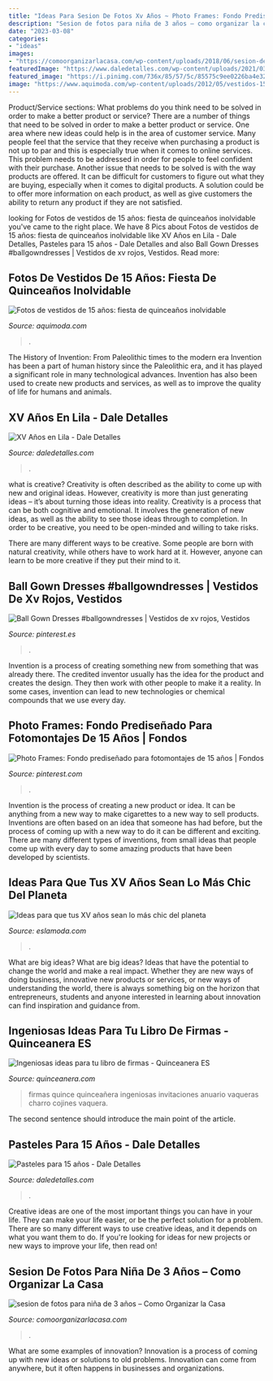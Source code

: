 ```yaml
---
title: "Ideas Para Sesion De Fotos Xv Años ~ Photo Frames: Fondo Prediseñado Para Fotomontajes De 15 Años"
description: "Sesion de fotos para niña de 3 años – como organizar la casa"
date: "2023-03-08"
categories:
- "ideas"
images:
- "https://comoorganizarlacasa.com/wp-content/uploads/2018/06/sesion-de-fotos-para-nina-de-3-anos-3.jpg"
featuredImage: "https://www.daledetalles.com/wp-content/uploads/2021/03/pastel-quince-anos22-696x928.jpg"
featured_image: "https://i.pinimg.com/736x/85/57/5c/85575c9ee0226ba4e320ec7c34875cc5.jpg"
image: "https://www.aquimoda.com/wp-content/uploads/2012/05/vestidos-15-anos-13.jpg"
---
```



Product/Service sections: What problems do you think need to be solved in order to make a better product or service?
There are a number of things that need to be solved in order to make a better product or service. One area where new ideas could help is in the area of customer service. Many people feel that the service that they receive when purchasing a product is not up to par and this is especially true when it comes to online services. This problem needs to be addressed in order for people to feel confident with their purchase. Another issue that needs to be solved is with the way products are offered. It can be difficult for customers to figure out what they are buying, especially when it comes to digital products. A solution could be to offer more information on each product, as well as give customers the ability to return any product if they are not satisfied.

	

		
looking for Fotos de vestidos de 15 años: fiesta de quinceaños inolvidable you've came to the right place. We have 8 Pics about Fotos de vestidos de 15 años: fiesta de quinceaños inolvidable like XV Años en Lila - Dale Detalles, Pasteles para 15 años - Dale Detalles and also Ball Gown Dresses #ballgowndresses | Vestidos de xv rojos, Vestidos. Read more:
		
    
## Fotos De Vestidos De 15 Años: Fiesta De Quinceaños Inolvidable

<img loading=lazy src="https://www.aquimoda.com/wp-content/uploads/2012/05/vestidos-15-anos-13.jpg" onerror="this.onerror=null;this.src='https://tse3.mm.bing.net/th?id=OIP.uO8aS-sxbiv9b1e7qVJxgwHaKG&amp;pid=15.1';" alt="Fotos de vestidos de 15 años: fiesta de quinceaños inolvidable">

_Source: aquimoda.com_

>. 

	

The History of Invention: From Paleolithic times to the modern era
Invention has been a part of human history since the Paleolithic era, and it has played a significant role in many technological advances. Invention has also been used to create new products and services, as well as to improve the quality of life for humans and animals.

    
## XV Años En Lila - Dale Detalles

<img loading=lazy src="https://i2.wp.com/www.daledetalles.com/wp-content/uploads/2016/01/l9.jpg" onerror="this.onerror=null;this.src='https://tse3.mm.bing.net/th?id=OIP.ayhp51qbwSReoKeLS-lCvwHaLH&amp;pid=15.1';" alt="XV Años en Lila - Dale Detalles">

_Source: daledetalles.com_

>. 

	

what is creative?
Creativity is often described as the ability to come up with new and original ideas. However, creativity is more than just generating ideas – it’s about turning those ideas into reality.
Creativity is a process that can be both cognitive and emotional. It involves the generation of new ideas, as well as the ability to see those ideas through to completion. In order to be creative, you need to be open-minded and willing to take risks.

There are many different ways to be creative. Some people are born with natural creativity, while others have to work hard at it. However, anyone can learn to be more creative if they put their mind to it.

    
## Ball Gown Dresses #ballgowndresses | Vestidos De Xv Rojos, Vestidos

<img loading=lazy src="https://i.pinimg.com/736x/85/57/5c/85575c9ee0226ba4e320ec7c34875cc5.jpg" onerror="this.onerror=null;this.src='https://tse3.mm.bing.net/th?id=OIP.VB2WwmBDMieWFFgG8AwwUQAAAA&amp;pid=15.1';" alt="Ball Gown Dresses #ballgowndresses | Vestidos de xv rojos, Vestidos">

_Source: pinterest.es_

>. 

	

Invention is a process of creating something new from something that was already there. The credited inventor usually has the idea for the product and creates the design. They then work with other people to make it a reality. In some cases, invention can lead to new technologies or chemical compounds that we use every day.

    
## Photo Frames: Fondo Prediseñado Para Fotomontajes De 15 Años | Fondos

<img loading=lazy src="https://i.pinimg.com/736x/9c/3d/a7/9c3da701f20880d821e3deabd623ec88--the-large-the-ojays.jpg" onerror="this.onerror=null;this.src='https://tse2.mm.bing.net/th?id=OIP.mNpgPVISe3JXZiy8p2NT3wAAAA&amp;pid=15.1';" alt="Photo Frames: Fondo prediseñado para fotomontajes de 15 años | Fondos">

_Source: pinterest.com_

>. 

	

Invention is the process of creating a new product or idea. It can be anything from a new way to make cigarettes to a new way to sell products. Inventions are often based on an idea that someone has had before, but the process of coming up with a new way to do it can be different and exciting. There are many different types of inventions, from small ideas that people come up with every day to some amazing products that have been developed by scientists.

    
## Ideas Para Que Tus XV Años Sean Lo Más Chic Del Planeta

<img loading=lazy src="https://eslamoda.com/wp-content/uploads/sites/2/2016/02/mesa-de-dulces.jpg" onerror="this.onerror=null;this.src='https://tse3.mm.bing.net/th?id=OIP.Hs2VULlMIjwfRUx_Bq9u0gHaJ4&amp;pid=15.1';" alt="Ideas para que tus XV años sean lo más chic del planeta">

_Source: eslamoda.com_

>. 

	

What are big ideas?
What are big ideas? Ideas that have the potential to change the world and make a real impact. Whether they are new ways of doing business, innovative new products or services, or new ways of understanding the world, there is always something big on the horizon that entrepreneurs, students and anyone interested in learning about innovation can find inspiration and guidance from.

    
## Ingeniosas Ideas Para Tu Libro De Firmas - Quinceanera ES

<img loading=lazy src="http://www.quinceanera.com/wp-content/uploads/2016/02/brown-guest-book.jpg" onerror="this.onerror=null;this.src='https://tse2.mm.bing.net/th?id=OIP.CRsbhnEnfrdWQ1JbOIhzcgHaKX&amp;pid=15.1';" alt="Ingeniosas ideas para tu libro de firmas - Quinceanera ES">

_Source: quinceanera.com_

>firmas quince quinceañera ingeniosas invitaciones anuario vaqueras charro cojines vaquera. 

	

The second sentence should introduce the main point of the article.

    
## Pasteles Para 15 Años - Dale Detalles

<img loading=lazy src="https://www.daledetalles.com/wp-content/uploads/2021/03/pastel-quince-anos22-696x928.jpg" onerror="this.onerror=null;this.src='https://tse1.mm.bing.net/th?id=OIP.PtroiDcBsuBDq1FMeGGeOgHaJ4&amp;pid=15.1';" alt="Pasteles para 15 años - Dale Detalles">

_Source: daledetalles.com_

>. 

	

Creative ideas are one of the most important things you can have in your life. They can make your life easier, or be the perfect solution for a problem. There are so many different ways to use creative ideas, and it depends on what you want them to do. If you're looking for ideas for new projects or new ways to improve your life, then read on!

    
## Sesion De Fotos Para Niña De 3 Años – Como Organizar La Casa

<img loading=lazy src="https://comoorganizarlacasa.com/wp-content/uploads/2018/06/sesion-de-fotos-para-nina-de-3-anos-3.jpg" onerror="this.onerror=null;this.src='https://tse1.mm.bing.net/th?id=OIP.FXGkrWRwE-pa8S5tZefEnAHaLG&amp;pid=15.1';" alt="sesion de fotos para niña de 3 años – Como Organizar la Casa">

_Source: comoorganizarlacasa.com_

>. 

	

What are some examples of innovation?
Innovation is a process of coming up with new ideas or solutions to old problems. Innovation can come from anywhere, but it often happens in businesses and organizations.

